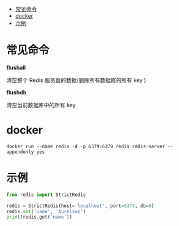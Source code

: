 <!-- @import "[TOC]" {cmd="toc" depthFrom=1 depthTo=6 orderedList=false} -->

<!-- code_chunk_output -->

- [常见命令](#常见命令)
- [docker](#docker)
- [示例](#示例)

<!-- /code_chunk_output -->

# 常见命令

**flushall**

清空整个 Redis 服务器的数据(删除所有数据库的所有 key )

**flushdb**

清空当前数据库中的所有 key

# docker

```shell
docker run --name redis -d -p 6379:6379 redis redis-server --appendonly yes
```

# 示例

```python
from redis import StrictRedis

redis = StrictRedis(host='localhost', port=6379, db=0)
redis.set('name', 'Aurelius')
print(redis.get('name'))
```
